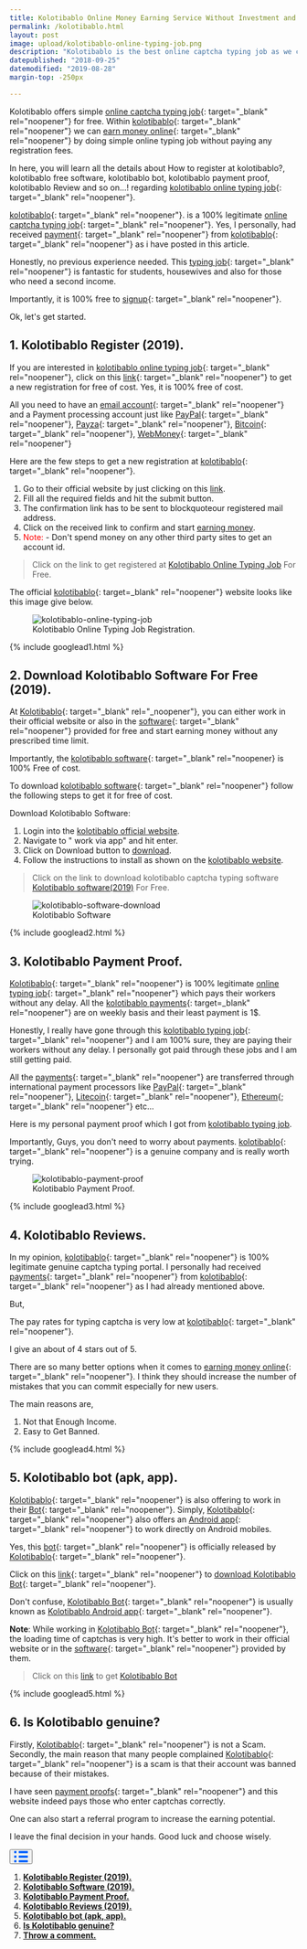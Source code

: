 ```yaml
---
title: Kolotibablo Online Money Earning Service Without Investment and Registration Fee.
permalink: /kolotibablo.html
layout: post
image: upload/kolotibablo-online-typing-job.png
description: "Kolotibablo is the best online captcha typing job as we can earn money online by working from home by completing free new registration. We use kolotibablo app(bot) & software to work in android mobile and pc respectively & receive weekly payments. Many kolotibablo reviews & payment proofs prove that kolotibablo is the best online captcha typing job."
datepublished: "2018-09-25"
datemodified: "2019-08-28"
margin-top: -250px

---
```


Kolotibablo offers simple [online captcha typing job](https://www.alltechnotricks.com/free-online-typing-jobs.html){: target="_blank" rel="noopener"} for free. Within [kolotibablo](https://www.alltechnotricks.com/kolotibablo.html){: target="_blank" rel="noopener"} we can [earn money online](https://www.alltechnotricks.com/earn-money-online.html){: target="_blank" rel="noopener"} by doing simple online typing job without paying any registration fees.

In here, you will learn all the details about How to register at kolotibablo?, kolotibablo free software, kolotibablo bot, kolotibablo payment proof, kolotibablo Review and so on...! regarding [kolotibablo online typing job](https://www.alltechnotricks.com/kolotibablo.html){: target="_blank" rel="noopener"}.

[kolotibablo](https://www.alltechnotricks.com/kolotibablo.html){: target="_blank" rel="noopener"}. is a 100% legitimate [online captcha typing job](https://www.alltechnotricks.com/megatypers.html){: target="_blank" rel="noopener"}. Yes, I personally, had received [payment](https://www.alltechnotricks.com/kolotibablo.html#kolotibablo-payment-proof){: target="_blank" rel="noopener"} from [kolotibablo](https://www.alltechnotricks.com/kolotibablo.html){: target="_blank" rel="noopener"} as i have posted in this article.

Honestly, no previous experience needed. This [typing job](https://www.alltechnotricks.com/free-online-typing-jobs.html){: target="_blank" rel="noopener"} is fantastic for students, housewives and also for those who need a second income.

Importantly, it is 100% free to [signup](https://www.alltechnotricks.com/kolotibablo.html#kolotibablo-registration-login){: target="_blank" rel="noopener"}.

Ok, let's get started.


<h2 id="kolotibablo-registration-login"><strong>1.  Kolotibablo Register (2019).</strong></h2>

If you are interested in [kolotibablo online typing job](https://www.alltechnotricks.com/kolotibablo.html){: target="_blank" rel="noopener"}, click on this [link](http://getcaptchajob.com/ajo7bx0cur){: target="_blank" rel="noopener"} to get a new registration for free of cost. Yes, it is 100% free of cost.

All you need to have an [email account](https://en.wikipedia.org/wiki/Email){: target="_blank" rel="noopener"} and a Payment processing account just like [PayPal](https://en.wikipedia.org/wiki/PayPal){: target="_blank" rel="noopener"}, [Payza](https://www.payza.eu/india){: target="_blank" rel="noopener"}, [Bitcoin](https://en.wikipedia.org/wiki/Bitcoin){: target="_blank" rel="noopener"}, [WebMoney](https://en.wikipedia.org/wiki/WebMoney){: target="_blank" rel="noopener"}

Here are the few steps to get a new registration at [kolotibablo](https://www.alltechnotricks.com/kolotibablo.html){: target="_blank" rel="noopener"}.

<ol>
<li> Go to their official website by just clicking on this <a href="http://getcaptchajob.com/ajo7bx0cur" target="_blank" rel="noopener">link</a>.</li>
<li>Fill all the required fields and hit the submit button.</li>
<li>The confirmation link has to be sent to blockquoteour registered mail address.</li>
<li>Click on the received link to confirm and start <a href="https://www.alltechnotricks.com/earn-money-online.html" target="_blank" rel="noopener">earning money</a>.</li>
<li><span style="color: red;">Note: </span>- Don't spend money on any other third party sites to get an account id.</li>
</ol>

<blockquote>Click on the link to get registered at <a href="http://getcaptchajob.com/ajo7bx0cur" target="_blank" rel="noopener">Kolotibablo Online Typing Job</a> For Free. </blockquote>

The official [kolotibablo](http://getcaptchajob.com/ajo7bx0cur){: target=_blank" rel="noopener"} website looks like this image give below.

<figure>
<img src="uploads/kolotibablo-register.png" data-src="uploads/kolotibablo-register.png" class="lazy" alt="kolotibablo-online-typing-job" title="Kolotibablo-Online-Typing-Jobs-Without-Investment-And-Registration-Fee.">
<figcaption>Kolotibablo Online Typing Job Registration.</figcaption>
</figure>

{% include googlead1.html %}

<h2 id="kolotibablo-free-software-download"><strong>2. Download Kolotibablo Software For Free (2019).</strong></h2>


At [Kolotibablo](https://www.alltechnotricks.com/kolotibablo.html){: target="_blank" rel="_noopener"}, you can either work in their official website or also in the [software](https://www.alltechnotricks.com/kolotibablo.html#kolotibablo-free-software-download){: target="_blank" rel="noopener"} provided for free and start earning money without any prescribed time limit.

Importantly, the [kolotibablo software](https://www.alltechnotricks.com/kolotibablo.html#kolotibablo-free-software-download){: target="_blank" rel="noopener} is 100% Free of cost.

To download [kolotibablo software](https://www.alltechnotricks.com/kolotibablo.html#kolotibablo-free-software-download){: target="_blank" rel="noopener"} follow the following steps to get it for free of cost.

Download Kolotibablo Software:

<ol>
<li> Login into the <a href="http://getcaptchajob.com/ajo7bx0cur" target="_blank" rel="noopener">kolotibablo official website</a>.</li>
<li>Navigate to " work via app" and hit enter.</li>
<li> Click on Download button to <a href="http://getcaptchajob.com/ajo7bx0cur" target="_blank" rel="noopener">download</a>.</li>
<li>Follow the instructions to install as shown on the <a href="http://getcaptchajob.com/ajo7bx0cur" target="_blank" rel="noopener">kolotibablo website</a>.</li>
</ol>

<blockquote>Click on the link to download kolotibablo captcha typing software <a href="http://getcaptchajob.com/ajo7bx0cur" target="_blank" rel="noopener">Kolotibablo software(2019)</a> For Free. </blockquote>

<figure>
<img src="uploads/kolotibablo-software.png" data-src="uploads/kolotibablo-software.png" class="lazy" alt="kolotibablo-software-download" title="Kolotibablo-software-image">
<figcaption>Kolotibablo Software</figcaption>
</figure>

{% include googlead2.html %}

<h2 id="kolotibablo-payment-proof"><strong>3. Kolotibablo Payment Proof.</strong></h2>

[Kolotibablo](http://getcaptchajob.com/ajo7bx0cur){: target="_blank" rel="noopener"} is 100% legitimate [online typing job](https://www.alltechnotricks.com/free-online-typing-jobs.html){: target="_blank" rel="noopener"} which pays their workers without any delay. All the [kolotibablo payments](https://www.alltechnotricks.com/kolotibablo.html#kolotibablo-payment-proof){: target=_blank" rel="noopener"} are on weekly basis and their least payment is 1$.

Honestly, I really have gone through this [kolotibablo typing job](https://www.alltechnotricks.com/kolotibablo.html){: target="_blank" rel="noopener"} and I am 100% sure, they are paying their workers without any delay. I personally got paid through these jobs and I am still getting paid.

All the [payments](https://www.alltechnotricks.com/kolotibablo.html#kolotibablo-payment-proof){: target="_blank" rel="noopener"} are transferred through international payment processors like [PayPal](https://en.wikipedia.org/wiki/PayPal){: target="_blank" rel="noopener"}, [Litecoin](https://en.wikipedia.org/wiki/Litecoin){: target="_blank" rel="noopener"}, [Ethereum](https://en.wikipedia.org/wiki/Ethereum){; target="_blank" rel="noopener"} etc...

Here is my personal payment proof which I got from <a href="https://www.alltechnotricks.com/kolotibablo.html#kolotibablo-payment-proof" target="_blank" rel="noopener">kolotibablo typing job</a>.

Importantly, Guys, you don't need to worry about payments. [kolotibablo](https://www.alltechnotricks.com/kolotibablo.html){: target="_blank" rel="noopener"} is a genuine company and is really worth trying.

<figure>
<img src="uploads/kolotibablo-payment-proof.png" data-src="uploads/kolotibablo-payment-proof.png" class="lazy" alt="kolotibablo-payment-proof" title="Kolotibablo-Payment-Proof.">
<figcaption>Kolotibablo Payment Proof.</figcaption>
</figure>

{% include googlead3.html %}

<h2 id="kolotibablo-review"><strong>4. Kolotibablo Reviews.</strong></h2>


In my opinion, [kolotibablo](https://www.alltechnotricks.com/kolotibablo.html){: target="_blank" rel="noopener"} is 100% legitimate genuine captcha typing portal. I personally had received [payments](https://www.alltechnotricks.com/kolotibablo.html#kolotibablo-payment-proof){: target="_blank" rel="noopener"} from [kolotibablo](https://www.alltechnotricks.com/kolotibablo.html){: target="_blank" rel="noopener"} as I had already mentioned above.

But,

The pay rates for typing captcha is very low at [kolotibablo](https://www.alltechnotricks.com/kolotibablo.html){: target="_blank" rel="noopener"}.

I give an about of 4 stars out of 5.

There are so many better options when it comes to [earning money online](https://www.alltechnotricks.com/earn-money-online.html){: target="_blank" rel="noopener"}. I think they should increase the number of mistakes that you can commit especially for new users.

The main reasons are,

<ol>
<li>Not that Enough Income.</li>
<li>Easy to Get Banned.</li>
</ol>


{% include googlead4.html %}

<h2 id="kolotibablo-bot"><strong>5. Kolotibablo bot (apk, app).</strong></h2>

[Kolotibablo](https://www.alltechnotricks.com/kolotibablo.html){: target="_blank" rel="noopener"} is also offering to work in their [Bot](https://play.google.com/store/apps/details?id=com.kolotibablo&hl=en_IN){: target="_blank" rel="noopener"}. Simply, [Kolotibablo](https://www.alltechnotricks.com/kolotibablo.html){: target="_blank" rel="noopener"} also offers an [Android app](https://play.google.com/store/apps/details?id=com.kolotibablo&hl=en_IN){: target="_blank" rel="noopener"} to work directly on Android mobiles.

Yes, this [bot](https://play.google.com/store/apps/details?id=com.kolotibablo&hl=en_IN){: target="_blank" rel="noopener"} is officially released by [Kolotibablo](https://www.alltechnotricks.com/kolotibablo.html){: target="_blank" rel="noopener"}.

Click on this [link](https://play.google.com/store/apps/details?id=com.kolotibablo&hl=en_IN){: target="_blank" rel="noopener"} to [download Kolotibablo Bot](https://play.google.com/store/apps/details?id=com.kolotibablo&hl=en_IN){: target="_blank" rel="noopener"}.

Don't confuse, [Kolotibablo Bot](https://play.google.com/store/apps/details?id=com.kolotibablo&hl=en_IN){: target="_blank" rel="noopener"} is usually known as [Kolotibablo Android app](https://play.google.com/store/apps/details?id=com.kolotibablo&hl=en_IN){: target="_blank" rel="noopener"}.

**Note**: While working in [Kolotibablo Bot](https://play.google.com/store/apps/details?id=com.kolotibablo&hl=en_IN){: target="_blank" rel="noopener"}, the loading time of captchas is very high. It's better to work in their official website or in the [software](https://www.alltechnotricks.com/kolotibablo.html#kolotibablo-free-software-download){: target="_blank" rel="noopener"} provided by them.

<blockquote>Click on this <a href="https://play.google.com/store/apps/details?id=com.kolotibablo&hl=en_IN" target="_blank" rel="noopener">link</a> to get <a href="https://play.google.com/store/apps/details?id=com.kolotibablo&hl=en_IN" target="_blank" rel="noopener">Kolotibablo Bot</a> </blockquote>

{% include googlead5.html %}

<h2 id="kolotibablo-not-scam">6. Is Kolotibablo genuine?</h2>

Firstly, [Kolotibablo](https://www.alltechnotricks.com/kolotibablo.html){: target="_blank" rel="noopener"} is not a Scam. Secondly, the main reason that many people complained [Kolotibablo](https://www.alltechnotricks.com/kolotibablo.html){: target="_blank" rel="noopener"} is a scam is that their account was banned because of their mistakes.

I have seen [payment proofs](https://www.alltechnotricks.com/kolotibablo.html#kolotibablo-payment-proof){: target="_blank" rel="noopener"} and this website indeed pays those who enter captchas correctly.

One can also start a referral program to increase the earning potential.

I leave the final decision in your hands. Good luck and choose wisely.

<div class="anim_container">
<button id="show">
<svg width="24" height="20" viewBox="0 0 24 20">
<path d="M3 0H1C0.4 0 0 0.4 0 1V3C0 3.6 0.4 4 1 4H3C3.6 4 4 3.6 4 3V1C4 0.4 3.6 0 3 0Z"
									fill="#0066FF" />
								<path d="M3 0H1C0.4 0 0 0.4 0 1V3C0 3.6 0.4 4 1 4H3C3.6 4 4 3.6 4 3V1C4 0.4 3.6 0 3 0Z"
									transform="translate(0 8)" fill="#0066FF" />
								<path d="M3 0H1C0.4 0 0 0.4 0 1V3C0 3.6 0.4 4 1 4H3C3.6 4 4 3.6 4 3V1C4 0.4 3.6 0 3 0Z"
									transform="translate(0 16)" fill="#0066FF" />
								<path
									d="M15 0H1C0.4 0 0 0.4 0 1V3C0 3.6 0.4 4 1 4H15C15.6 4 16 3.6 16 3V1C16 0.4 15.6 0 15 0Z"
									transform="translate(8)" fill="#0066FF" />
								<path
									d="M15 0H1C0.4 0 0 0.4 0 1V3C0 3.6 0.4 4 1 4H15C15.6 4 16 3.6 16 3V1C16 0.4 15.6 0 15 0Z"
									transform="translate(8 8)" fill="#0066FF" />
								<path
									d="M15 0H1C0.4 0 0 0.4 0 1V3C0 3.6 0.4 4 1 4H15C15.6 4 16 3.6 16 3V1C16 0.4 15.6 0 15 0Z"
									transform="translate(8 16)" fill="#0066FF" />
							</svg>
						</button>
<div id="links_container">
			<ol>
				<li><a href="#kolotibablo-registration-login" class="test"><b>Kolotibablo Register (2019).</b></a></li>
				<li><a href="#kolotibablo-free-software-download" class="test"><b>Kolotibablo Software (2019).</b></a></li>
				<li><a href="#kolotibablo-payment-proof" class="test"><b>Kolotibablo Payment Proof.</b></a></li>
				<li><a href="#kolotibablo-review" class="test"><b>Kolotibablo Reviews (2019).</b></a></li>
				<li><a href="#kolotibablo-bot" class="test"><b>Kolotibablo bot (apk, app).</b></a></li>
				<li><a href="#kolotibablo-not-scam" class="test"><b>Is Kolotibablo genuine?</b></a></li>
				<li><a href="#discourse-comments" class="test"><b>Throw a comment.</b></a></li>
			</ol>
		</div>
</div>
